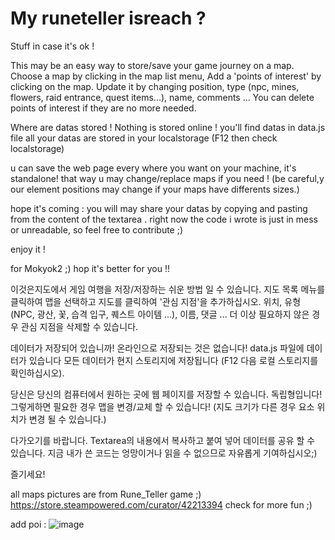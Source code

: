 # My runeteller isreach ?
Stuff in case it's ok !

This may be an easy way to store/save your game journey on a map.
Choose a map by clicking in the map list menu,
Add a 'points of interest' by clicking on the map.
Update it by changing position, type (npc, mines, flowers, raid entrance, quest items...), name, comments ...
You can delete points of interest if they are no more needed.

Where are datas stored !
Nothing is stored online !
you'll find datas in data.js file
all your datas are stored in your localstorage (F12 then check localstorage)


u can save the web page every where you want on your machine, it's standalone!
that way u may change/replace maps if you need !
(be careful,y our element positions may change if your maps have differents sizes.)

hope it's coming : you will may share your datas by copying and  pasting from the content of the textarea .
right now the code i wrote is just in mess or unreadable, so feel free to contribute ;)

enjoy it !

for Mokyok2 ;)
hop it's better for you !!

이것은지도에서 게임 여행을 저장/저장하는 쉬운 방법 일 수 있습니다.
지도 목록 메뉴를 클릭하여 맵을 선택하고
지도를 클릭하여 '관심 지점'을 추가하십시오.
위치, 유형 (NPC, 광산, 꽃, 습격 입구, 퀘스트 아이템 ...), 이름, 댓글 ...
더 이상 필요하지 않은 경우 관심 지점을 삭제할 수 있습니다.

데이터가 저장되어 있습니까!
온라인으로 저장되는 것은 없습니다!
data.js 파일에 데이터가 있습니다
모든 데이터가 현지 스토리지에 저장됩니다 (F12 다음 로컬 스토리지를 확인하십시오).


당신은 당신의 컴퓨터에서 원하는 곳에 웹 페이지를 저장할 수 있습니다. 독립형입니다!
그렇게하면 필요한 경우 맵을 변경/교체 할 수 있습니다!
(지도 크기가 다른 경우 요소 위치가 변경 될 수 있습니다.)

다가오기를 바랍니다. Textarea의 내용에서 복사하고 붙여 넣어 데이터를 공유 할 수 있습니다.
지금 내가 쓴 코드는 엉망이거나 읽을 수 없으므로 자유롭게 기여하십시오;)

즐기세요!

all maps pictures are from Rune_Teller game ;)
https://store.steampowered.com/curator/42213394
check for more fun ;) 

add poi : 
![image](https://patobeur.github.io/runetellerisreach/tuto/exemple_tuto.gif)
